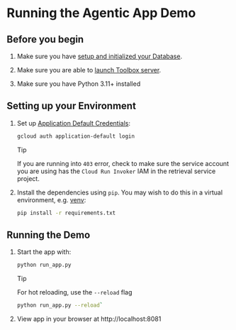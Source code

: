 # Running the Agentic App Demo

##  Before you begin

1. Make sure you have [setup and initialized your
   Database](../README.md#one-time-database--tool-configuration).

1. Make sure you are able to [launch Toolbox server](../README.md#launch-the-toolbox-server-choose-one).

1. Make sure you have Python 3.11+ installed

## Setting up your Environment

1. Set up [Application Default Credentials](https://cloud.google.com/docs/authentication/application-default-credentials#GAC):

    ```bash
    gcloud auth application-default login
    ```
    > [!TIP]
    > If you are running into `403` error, check to make sure the service
    > account you are using has the `Cloud Run Invoker` IAM in the retrieval
    > service project.

1. Install the dependencies using `pip`. You may wish to do this in a virtual
   environment, e.g. [venv](https://docs.python.org/3/library/venv.html):

    ```bash
    pip install -r requirements.txt
    ```

## Running the Demo

1. Start the app with:

    ```bash
    python run_app.py
    ```

    > [!TIP]
    > For hot reloading, use the `--reload` flag
    > ```bash
    > python run_app.py --reload`
    > ```

1. View app in your browser at http://localhost:8081

